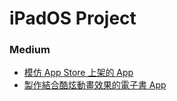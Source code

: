 # iPadOS Project

### Medium
+ [模仿 App Store 上架的 App](https://medium.com/@starmoon900709/ios-%E6%A8%A1%E4%BB%BF-app-store-%E4%B8%8A%E6%9E%B6%E7%9A%84-app-d948ac5efba6)
+ [製作結合酷炫動畫效果的電子書 App](https://medium.com/@starmoon900709/ios-%E8%A3%BD%E4%BD%9C%E7%B5%90%E5%90%88%E9%85%B7%E7%82%AB%E5%8B%95%E7%95%AB%E6%95%88%E6%9E%9C%E7%9A%84%E9%9B%BB%E5%AD%90%E6%9B%B8-app-7ffb308b22a9#7606)